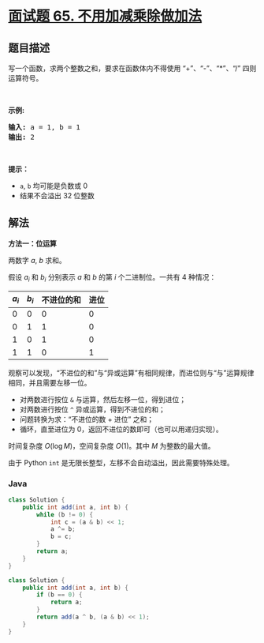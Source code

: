 # [面试题 65. 不用加减乘除做加法](https://leetcode.cn/problems/bu-yong-jia-jian-cheng-chu-zuo-jia-fa-lcof/)

## 题目描述



<p>写一个函数，求两个整数之和，要求在函数体内不得使用 &ldquo;+&rdquo;、&ldquo;-&rdquo;、&ldquo;*&rdquo;、&ldquo;/&rdquo; 四则运算符号。</p>

<p>&nbsp;</p>

<p><strong>示例:</strong></p>

<pre><strong>输入:</strong> a = 1, b = 1
<strong>输出:</strong> 2</pre>

<p>&nbsp;</p>

<p><strong>提示：</strong></p>

<ul>
	<li><code>a</code>,&nbsp;<code>b</code>&nbsp;均可能是负数或 0</li>
	<li>结果不会溢出 32 位整数</li>
</ul>

## 解法

**方法一：位运算**

两数字 $a$, $b$ 求和。

假设 $a_i$ 和 $b_i$ 分别表示 $a$ 和 $b$ 的第 $i$ 个二进制位。一共有 $4$ 种情况：

| $a_i$ | $b_i$ | 不进位的和 | 进位 |
| ----- | ----- | ---------- | ---- |
| 0     | 0     | 0          | 0    |
| 0     | 1     | 1          | 0    |
| 1     | 0     | 1          | 0    |
| 1     | 1     | 0          | 1    |

观察可以发现，“不进位的和”与“异或运算”有相同规律，而进位则与“与”运算规律相同，并且需要左移一位。

-   对两数进行按位 `&` 与运算，然后左移一位，得到进位；
-   对两数进行按位 `^` 异或运算，得到不进位的和；
-   问题转换为求：“不进位的数 + 进位” 之和；
-   循环，直至进位为 $0$，返回不进位的数即可（也可以用递归实现）。

时间复杂度 $O(\log M)$，空间复杂度 $O(1)$。其中 $M$ 为整数的最大值。

由于 Python `int` 是无限长整型，左移不会自动溢出，因此需要特殊处理。

### **Java**

```java
class Solution {
    public int add(int a, int b) {
        while (b != 0) {
            int c = (a & b) << 1;
            a ^= b;
            b = c;
        }
        return a;
    }
}
```

```java
class Solution {
    public int add(int a, int b) {
        if (b == 0) {
            return a;
        }
        return add(a ^ b, (a & b) << 1);
    }
}
```
